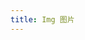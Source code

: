 ```yaml
---
title: Img 图片
---
```


<ClientOnly>
<template>
  <show-components title="类型" :linesOfCode="25">
      <show-components-item label="Image">
          <Img
              :styles="imageStyle"
              :src="$withBase('/images/cat-649164_1280.jpg')"
          />
          <Img
               useLazyLoad
               :styles="imageStyle"
               src=""
          />
      </show-components-item>
<template slot="code">

```vue
<template>
  <CheckBox
    :styles="baseStyle"
    v-model="a"
  />
  <CheckBox
    :styles="baseStyle"
    v-model="b"
  />
  <CheckBox
    :styles="baseStyle"
    v-model="c"
  />
</template>
<script>
export default {
  data(){
    return {
      a: true,
      b: false,
      c: null,
      baseStyle: {margin: "10px 10px 10px 0"}
    }
  }
};
</script>
```
</template>
  </show-components>
</template>
</ClientOnly>

<script>
export default {
  data() {
    return {
      imageStyle: {
         width: "100%",
         height: "auto",
         maxWidth: '320px',
         maxHeight: '320px',
         margin: '10px'
      }
    }
  },
  created() {
    //debugger
  }
};
</script>
